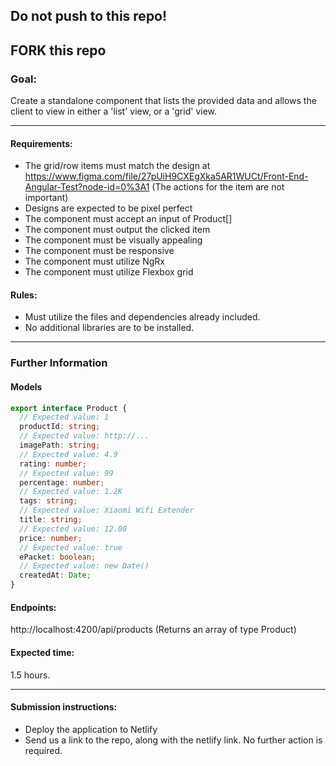 ## Do not push to this repo!
## FORK this repo

### Goal:

Create a standalone component that lists the provided data and allows the client to view in either a 'list' view, or a 'grid' view.

---

#### Requirements:

- The grid/row items must match the design at https://www.figma.com/file/27pUiH9CXEgXka5AR1WUCt/Front-End-Angular-Test?node-id=0%3A1 (The actions for the item are not important)
- Designs are expected to be pixel perfect
- The component must accept an input of Product[]
- The component must output the clicked item
- The component must be visually appealing
- The component must be responsive
- The component must utilize NgRx
- The component must utilize Flexbox grid

#### Rules:

- Must utilize the files and dependencies already included.
- No additional libraries are to be installed.

---

### Further Information

#### Models

```typescript
export interface Product {
  // Expected value: 1
  productId: string;
  // Expected value: http://...
  imagePath: string;
  // Expected value: 4.9
  rating: number;
  // Expected value: 99
  percentage: number;
  // Expected value: 1.2K
  tags: string;
  // Expected value: Xiaomi Wifi Extender
  title: string;
  // Expected value: 12.00
  price: number;
  // Expected value: true
  ePacket: boolean;
  // Expected value: new Date()
  createdAt: Date;
}
```

#### Endpoints:

http://localhost:4200/api/products
(Returns an array of type Product)

#### Expected time:

1.5 hours.

---

#### Submission instructions:

- Deploy the application to Netlify
- Send us a link to the repo, along with the netlify link.  No further action is required.
